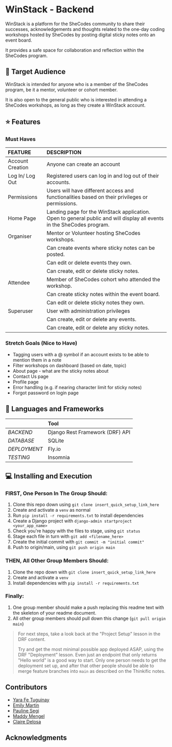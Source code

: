 # WinStack - Backend

WinStack is a platform for the SheCodes community to share their successes, acknowledgements and thoughts related to the one-day coding workshops hosted by SheCodes by posting digital sticky notes onto an event board. 

It provides a safe space for collaboration and reflection within the SheCodes program.

## 👥 Target Audience

WinStack is intended for anyone who is a member of the SheCodes program, be it a mentor, volunteer or cohort member. 

It is also open to the general public who is interested in attending a SheCodes workshops, as long as they create a WinStack account.

## ⭐ Features

### Must Haves

| FEATURE | DESCRIPTION 
| :----- | :----------
| Account Creation | Anyone can create an account
| Log In/ Log Out | Registered users can log in and log out of their accounts. 
| Permissions | Users will have different access and functionalities based on their privileges or permissions.
| Home Page | Landing page for the WinStack application. Open to general public and will display all events in the SheCodes program.
| Organiser |  Mentor or Volunteer hosting SheCodes workshops.
|           |  Can create events where sticky notes can be posted.
|           |  Can edit or delete events they own.
|           |  Can create, edit or delete sticky notes.
| Attendee  |  Member of SheCodes cohort who attended the workshop.
|           |  Can create sticky notes within the event board.
|           |  Can edit or delete sticky notes they own. 
| Superuser |  User with administration privileges
|           |  Can create, edit or delete any events.
|           |  Can create, edit or delete any sticky notes.


### Stretch Goals (Nice to Have)

* Tagging users with a @ symbol if an account exists to be able to mention them in a note
* Filter workshops on dashboard (based on date, topic)
* About page - what are the sticky notes about
* Contact Us page
* Profile page
* Error handling (e.g. if nearing character limit for sticky notes)
* Forgot password on login page

## 🔧 Languages and Frameworks
|        | Tool
| :----- | :----------
| *BACKEND* |  Django Rest Framework (DRF) API
| *DATABASE* | SQLite 
| *DEPLOYMENT* | Fly.io
| *TESTING* | Insomnia


## 💻 Installing and Execution

### FIRST, One Person In The Group Should:
1. Clone this repo down using `git clone insert_quick_setup_link_here`
2. Create and activate a `venv` as normal
3. Run `pip install -r requirements.txt` to install dependencies
4. Create a Django project with `django-admin startproject <your_app_name>`
5. Check you're happy with the files to stage, using `git status` 
6. Stage each file in turn with `git add <filename_here>`
7. Create the initial commit with `git commit -m "initial commit"`
8. Push to origin/main, using `git push origin main`

### THEN, All Other Group Members Should:
1. Clone the repo down with `git clone insert_quick_setup_link_here`
2. Create and activate a `venv`
3. Install dependencies with `pip install -r requirements.txt`

### Finally:
1. One group member should make a push replacing this readme text with the skeleton of your readme document.
2. All other group members should pull down this change (`git pull origin main`)

> For next steps, take a look back at the "Project Setup" lesson in the DRF content.
>
> Try and get the most minimal possible app deployed ASAP, using the DRF "Deployment" lesson. Even just an endpoint that only returns "Hello world" is a good way to start. Only one person needs to get the deployment set up, and after that other people should be able to merge feature branches into `main` as described on the Thinkific notes.


## Contributors

* [Yara Fe Tuguinay](https://github.com/yara-fe)
* [Emily Martin](link)
* [Pauline Segi](link)
* [Maddy Mengel](link)
* [Claire Delosa](link)


## Acknowledgments


